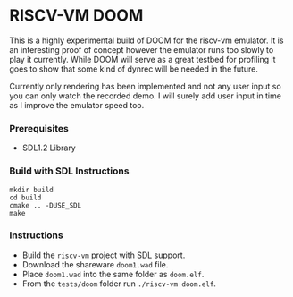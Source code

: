 # RISCV-VM DOOM

This is a highly experimental build of DOOM for the riscv-vm emulator.
It is an interesting proof of concept however the emulator runs too slowly to play it currently.
While DOOM will serve as a great testbed for profiling it goes to show that some kind of dynrec will be needed in the future.

Currently only rendering has been implemented and not any user input so you can only watch the recorded demo.
I will surely add user input in time as I improve the emulator speed too.


### Prerequisites
- SDL1.2 Library


### Build with SDL Instructions
```
mkdir build
cd build
cmake .. -DUSE_SDL
make
```


### Instructions
- Build the `riscv-vm` project with SDL support.
- Download the shareware `doom1.wad` file.
- Place `doom1.wad` into the same folder as `doom.elf`.
- From the `tests/doom` folder run `./riscv-vm doom.elf`.
